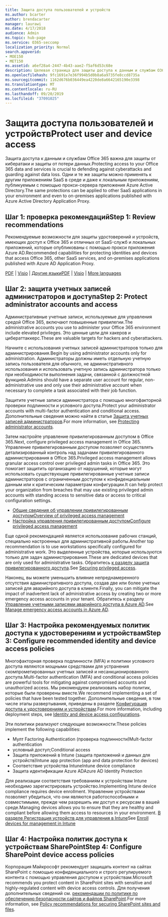 ```yaml
---
title: Защита доступа пользователей и устройств
ms.author: bcarter
author: brendacarter
manager: laurawi
ms.date: 4/17/2018
audience: Admin
ms.topic: hub-page
ms.service: O365-seccomp
localization_priority: Normal
search.appverid:
- MOE150
- MET150
ms.assetid: a6ef28a4-2447-4b43-aae2-f5af6d53c68e
description: Целевая страница для защиты доступа к данным и службам O365
ms.openlocfilehash: 9fc1691e7e36f994b5d0b8a6a9735fe8ccd8735a
ms.sourcegitcommit: 1162d676b036449ea4220de8a6642165190e3398
ms.translationtype: MT
ms.contentlocale: ru-RU
ms.lasthandoff: 09/20/2019
ms.locfileid: "37091025"
---
```

# <a name="protect-user-and-device-access"></a><span data-ttu-id="0ffdf-103">Защита доступа пользователей и устройств</span><span class="sxs-lookup"><span data-stu-id="0ffdf-103">Protect user and device access</span></span>

<span data-ttu-id="0ffdf-104">Защита доступа к данным и службам Office 365 важна для защиты от кибератаки и защиты от потери данных.</span><span class="sxs-lookup"><span data-stu-id="0ffdf-104">Protecting access to your Office 365 data and services is crucial to defending against cyberattacks and guarding against data loss.</span></span> <span data-ttu-id="0ffdf-105">Одни и те же защиты можно применять к другим приложениям SaaS в среде и даже к локальным приложениям, публикуемым с помощью прокси-сервера приложения Azure Active Directory.</span><span class="sxs-lookup"><span data-stu-id="0ffdf-105">The same protections can be applied to other SaaS applications in your environment and even to on-premises applications published with Azure Active Directory Application Proxy.</span></span>
  
## <a name="step-1-review-recommendations"></a><span data-ttu-id="0ffdf-106">Шаг 1: проверка рекомендаций</span><span class="sxs-lookup"><span data-stu-id="0ffdf-106">Step 1: Review recommendations</span></span>

<span data-ttu-id="0ffdf-107">Рекомендуемые возможности для защиты удостоверений и устройств, имеющих доступ к Office 365 и отличных от SaaS-служб и локальных приложений, которые опубликованы с помощью прокси приложения Azure AD.</span><span class="sxs-lookup"><span data-stu-id="0ffdf-107">Recommended capabilities for protecting identities and devices that access Office 365, other SaaS services, and on-premises applications published with Azure AD Application Proxy.</span></span>
  
<span data-ttu-id="0ffdf-108">[PDF](https://go.microsoft.com/fwlink/p/?linkid=841656) | [Visio](https://go.microsoft.com/fwlink/p/?linkid=841657) | [Другие языки](https://www.microsoft.com/download/details.aspx?id=55032)</span><span class="sxs-lookup"><span data-stu-id="0ffdf-108">[PDF](https://go.microsoft.com/fwlink/p/?linkid=841656) | [Visio](https://go.microsoft.com/fwlink/p/?linkid=841657) | [More languages](https://www.microsoft.com/download/details.aspx?id=55032)</span></span>
  
## <a name="step-2-protect-administrator-accounts-and-access"></a><span data-ttu-id="0ffdf-109">Шаг 2: защита учетных записей администраторов и доступа</span><span class="sxs-lookup"><span data-stu-id="0ffdf-109">Step 2: Protect administrator accounts and access</span></span>
<span data-ttu-id="0ffdf-110">Административные учетные записи, используемые для управления средой Office 365, включают повышенные привилегии.</span><span class="sxs-lookup"><span data-stu-id="0ffdf-110">The administrative accounts you use to administer your Office 365 environment include elevated privileges.</span></span> <span data-ttu-id="0ffdf-111">Это ценные цели для хакеров и цибераттаккерс.</span><span class="sxs-lookup"><span data-stu-id="0ffdf-111">These are valuable targets for hackers and cyberattackers.</span></span> 

<span data-ttu-id="0ffdf-112">Начните с использования учетных записей администраторов только для администрирования.</span><span class="sxs-lookup"><span data-stu-id="0ffdf-112">Begin by using administrator accounts only for administration.</span></span> <span data-ttu-id="0ffdf-113">Администраторы должны иметь отдельную учетную запись пользователя для обычного, не административного использования и использовать учетную запись администратора только при необходимости выполнения задачи, связанной с должностной функцией.</span><span class="sxs-lookup"><span data-stu-id="0ffdf-113">Admins should have a separate user account for regular, non-administrative use and only use their administrative account when necessary to complete a task associated with their job function.</span></span>

<span data-ttu-id="0ffdf-114">Защитите учетные записи администратора с помощью многофакторной проверки подлинности и условного доступа.</span><span class="sxs-lookup"><span data-stu-id="0ffdf-114">Protect your administrator accounts with multi-factor authentication and conditional access.</span></span> <span data-ttu-id="0ffdf-115">Дополнительные сведения можно найти в статье [Защита учетных записей администраторов](https://docs.microsoft.com/microsoft-365/enterprise/identity-access-prerequisites#protecting-administrator-accounts).</span><span class="sxs-lookup"><span data-stu-id="0ffdf-115">For more information, see [Protecting administrator accounts](https://docs.microsoft.com/microsoft-365/enterprise/identity-access-prerequisites#protecting-administrator-accounts).</span></span> 

<span data-ttu-id="0ffdf-116">Затем настройте управление привилегированным доступом в Office 365.</span><span class="sxs-lookup"><span data-stu-id="0ffdf-116">Next, configure privileged access management in Office 365.</span></span> <span data-ttu-id="0ffdf-117">Управление привилегированным доступом позволяет осуществлять детализированный контроль над задачами привилегированного администрирования в Office 365.</span><span class="sxs-lookup"><span data-stu-id="0ffdf-117">Privileged access management allows granular access control over privileged admin tasks in Office 365.</span></span> <span data-ttu-id="0ffdf-118">Это помогает защитить организацию от нарушений, которые могут использовать существующие привилегированные учетные записи администраторов с ограниченным доступом к конфиденциальным данным или к критическим параметрам конфигурации.</span><span class="sxs-lookup"><span data-stu-id="0ffdf-118">It can help protect your organization from breaches that may use existing privileged admin accounts with standing access to sensitive data or access to critical configuration settings.</span></span>

- [<span data-ttu-id="0ffdf-119">Общие сведения об управлении привилегированным доступом</span><span class="sxs-lookup"><span data-stu-id="0ffdf-119">Overview of privileged access management</span></span>](privileged-access-management-overview.md)
- [<span data-ttu-id="0ffdf-120">Настройка управления привилегированным доступом</span><span class="sxs-lookup"><span data-stu-id="0ffdf-120">Configure privileged access management</span></span>](privileged-access-management-configuration.md)

<span data-ttu-id="0ffdf-121">Еще одной рекомендацией является использование рабочих станций, специально настроенных для административной работы.</span><span class="sxs-lookup"><span data-stu-id="0ffdf-121">Another top recommendation is to use workstations specifically configured for administrative work.</span></span> <span data-ttu-id="0ffdf-122">Это выделенные устройства, которые используются только для задач администрирования.</span><span class="sxs-lookup"><span data-stu-id="0ffdf-122">These are dedicated devices that are only used for administrative tasks.</span></span> <span data-ttu-id="0ffdf-123">Обратитесь [к разделу защита привилегированного доступа](https://docs.microsoft.com/windows-server/identity/securing-privileged-access/securing-privileged-access).</span><span class="sxs-lookup"><span data-stu-id="0ffdf-123">See [Securing privileged access](https://docs.microsoft.com/windows-server/identity/securing-privileged-access/securing-privileged-access).</span></span>

<span data-ttu-id="0ffdf-124">Наконец, вы можете уменьшить влияние непреднамеренного отсутствия административного доступа, создав две или более учетных записей для аварийного доступа в клиенте.</span><span class="sxs-lookup"><span data-stu-id="0ffdf-124">Finally, you can mitigate the impact of inadvertent lack of administrative access by creating two or more emergency access accounts in your tenant.</span></span> <span data-ttu-id="0ffdf-125">Обратитесь к разделу [Управление учетными записями аварийного доступа в Azure AD](https://docs.microsoft.com/azure/active-directory/users-groups-roles/directory-emergency-access).</span><span class="sxs-lookup"><span data-stu-id="0ffdf-125">See [Manage emergency access accounts in Azure AD](https://docs.microsoft.com/azure/active-directory/users-groups-roles/directory-emergency-access).</span></span> 

## <a name="step-3-configure-recommended-identity-and-device-access-policies"></a><span data-ttu-id="0ffdf-126">Шаг 3: Настройка рекомендуемых политик доступа к удостоверениям и устройствам</span><span class="sxs-lookup"><span data-stu-id="0ffdf-126">Step 3: Configure recommended identity and device access policies</span></span>
<span data-ttu-id="0ffdf-127">Многофакторная проверка подлинности (MFA) и политики условного доступа являются мощными средствами для устранения скомпрометированных учетных записей и несанкционированного доступа.</span><span class="sxs-lookup"><span data-stu-id="0ffdf-127">Multi-factor authentication (MFA) and conditional access policies are powerful tools for mitigating against compromised accounts and unauthorized access.</span></span> <span data-ttu-id="0ffdf-128">Мы рекомендуем реализовать набор политик, которые были проверены вместе.</span><span class="sxs-lookup"><span data-stu-id="0ffdf-128">We recommend implementing a set of policies that have been tested together.</span></span> <span data-ttu-id="0ffdf-129">Дополнительные сведения, в том числе этапы развертывания, приведены в разделе [Конфигурация доступа к удостоверениям и устройствам](https://docs.microsoft.com/microsoft-365/enterprise/microsoft-365-policies-configurations).</span><span class="sxs-lookup"><span data-stu-id="0ffdf-129">For more information, including deployment steps, see [Identity and device access configurations](https://docs.microsoft.com/microsoft-365/enterprise/microsoft-365-policies-configurations).</span></span>

 <span data-ttu-id="0ffdf-130">Эти политики реализуют следующие возможности:</span><span class="sxs-lookup"><span data-stu-id="0ffdf-130">These policies implement the following capabilities:</span></span>
- <span data-ttu-id="0ffdf-131">Мулт Factoring Authentication (проверка подлинности)</span><span class="sxs-lookup"><span data-stu-id="0ffdf-131">Mult-factor authentication</span></span>
- <span data-ttu-id="0ffdf-132">условный доступ;</span><span class="sxs-lookup"><span data-stu-id="0ffdf-132">Conditional access</span></span>
- <span data-ttu-id="0ffdf-133">Защита приложений в Intune (защита приложений и данных для устройств)</span><span class="sxs-lookup"><span data-stu-id="0ffdf-133">Intune app protection (app and data protection for devices)</span></span>
- <span data-ttu-id="0ffdf-134">Соответствие устройства Intune</span><span class="sxs-lookup"><span data-stu-id="0ffdf-134">Intune device compliance</span></span>
- <span data-ttu-id="0ffdf-135">Защита идентификации Azure AD</span><span class="sxs-lookup"><span data-stu-id="0ffdf-135">Azure AD Identity Protection</span></span>

<span data-ttu-id="0ffdf-136">Для реализации соответствия требованиям к устройствам Intune необходимо зарегистрировать устройство.</span><span class="sxs-lookup"><span data-stu-id="0ffdf-136">Implementing Intune device compliance requires device enrollment.</span></span> <span data-ttu-id="0ffdf-137">Управление устройствами позволяет убедиться, что они являются работоспособными и совместимыми, прежде чем разрешить им доступ к ресурсам в вашей среде.</span><span class="sxs-lookup"><span data-stu-id="0ffdf-137">Managing devices allows you to ensure that they are healthy and compliant before allowing them access to resources in your environment.</span></span> <span data-ttu-id="0ffdf-138">[В разделе Регистрация устройств для управления в Intune](https://docs.microsoft.com/intune-classic/deploy-use/enroll-devices-in-microsoft-intune)</span><span class="sxs-lookup"><span data-stu-id="0ffdf-138">See [Enroll devices for management in Intune](https://docs.microsoft.com/intune-classic/deploy-use/enroll-devices-in-microsoft-intune)</span></span>

## <a name="step-4-configure-sharepoint-device-access-policies"></a><span data-ttu-id="0ffdf-139">Шаг 4: Настройка политик доступа к устройствам SharePoint</span><span class="sxs-lookup"><span data-stu-id="0ffdf-139">Step 4: Configure SharePoint device access policies</span></span>

<span data-ttu-id="0ffdf-140">Корпорация Майкрософт рекомендует защищать контент на сайтах SharePoint с помощью конфиденциального и строго регулируемого контента с помощью управления доступом к устройствам.</span><span class="sxs-lookup"><span data-stu-id="0ffdf-140">Microsoft recommends you protect content in SharePoint sites with sensitive and highly-regulated content with device access controls.</span></span> <span data-ttu-id="0ffdf-141">Для получения дополнительных сведений см. [рекомендации по политике по обеспечению безопасности сайтов и файлов SharePoint](https://docs.microsoft.com/microsoft-365/enterprise/sharepoint-file-access-policies).</span><span class="sxs-lookup"><span data-stu-id="0ffdf-141">For more information, see [Policy recommendations for securing SharePoint sites and files](https://docs.microsoft.com/microsoft-365/enterprise/sharepoint-file-access-policies).</span></span>



    

